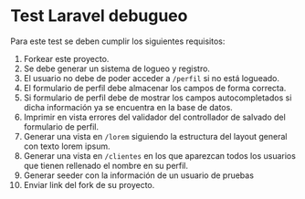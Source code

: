 # Test Laravel debugueo

Para este test se deben cumplir los siguientes requisitos:

1. Forkear este proyecto.
2. Se debe generar un sistema de logueo y registro.
3. El usuario no debe de poder acceder a `/perfil` si no está logueado.
4. El formulario de perfil debe almacenar los campos de forma correcta.
5. Si formulario de perfil debe de mostrar los campos autocompletados si dicha información ya se encuentra en la base de datos.
6. Imprimir en vista errores del validador del controllador de salvado del formulario de perfil.
7. Generar una vista en `/lorem` siguiendo la estructura del layout general con texto lorem ipsum.
8. Generar una vista en `/clientes` en los que aparezcan todos los usuarios que tienen rellenado el nombre en su perfil.
9. Generar seeder con la información de un usuario de pruebas
10. Enviar link del fork de su proyecto.
